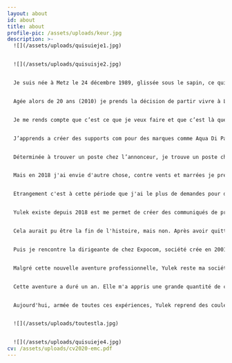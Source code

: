 ```yaml
---
layout: about
id: about
title: about
profile-pic: /assets/uploads/keur.jpg
description: >-
  ![](/assets/uploads/quisuieje1.jpg)


  ![](/assets/uploads/quisuisje2.jpg)


  Je suis née à Metz le 24 décembre 1989, glissée sous le sapin, ce qui fait de moi une femme des années 80. Depuis toujours passionnée d’art, je décide une fois mon bac Littéraire spécialité Arts Plastiques en poche (2009) de rentrer à l’école des Beaux Arts de Metz. Après une année passée là-bas, ça n’est pas le déclic, la formation est très orientée Art Vidéo et je sens que je n’aurais pas accès au monde professionnel auquel j’aspire. 


  Agée alors de 20 ans (2010) je prends la décision de partir vivre à Londres, devenir jeune fille au pair pour 6 mois et serveuse pour les 6 restants, pour revenir avec un bon niveau d’anglais et surtout m’ouvrir à une mentalité anglo-saxonne qui m’avait toujours faite rêver. Une année passe, je quitte Londres, le coeur serré et je débarque dans mon 14m2 en plein Paris pour commencer ma formation a L’institut Supérieur d’Arts Appliqués de Paris (2011). 


  Je me rends compte que c’est ce que je veux faire et que c’est là que je veux être. S’en suit alors un cursus épanouissant pendant trois ans. Mes années scolaires et mes étés sont rythmés par de nombreux stages, en mode, bijouterie et accessoires de Luxe, J’apprends, je fais les tâches ingrates, je rencontre des gens inspirants, d’autres beaucoup moins et une rencontre décide alors de me faire confiance une fois diplômée (2015) et me donne ma chance pendant un an dans une agence de Relations Presse. 


  J’apprends a créer des supports com pour des marques comme Aqua Di Parma, Uriage, Too Faced, Caudalie,etc. On m’apprend aussi à imaginer des évenements, développer des relations clients & influenceurs et à faire connaître une marque.


  Déterminée à trouver un poste chez l’annonceur, je trouve un poste chez Maison Francis Kukrdjian (2015) Cette fois je ne suis plus seule, et c’est en devenant coordinatrice de la création  de la Maison que je peux développer aussi bien du packaging, du digital, du merchandising et apporter mes compétences en animation vidéo. L'aventure dure 3 ans.


  Mais en 2018 j'ai envie d'autre chose, contre vents et marrées je prends la décision de quitter la Maison rattachée à LVHM, pour devenir l'assistante du designer foral Fabien Joly. Fleuriste reconnu dans le secteur de la mode et du luxe, ma vie professionnelle change radicalement et ça me plait. Tout naturellement je lui propose de m'occuper de sa communication jusqu'à là inexistante. Je mets sur pieds ses réseaux sociaux et, aidé d'un développeur nous réalisons son nouveau site internet. Je suis à la fois fleuriste, graphiste, livreuse, et finalement cette routine me plaît. 


  Etrangement c'est à cette période que j'ai le plus de demandes pour de la création graphique. Aux vues de cette engouement, je décide de créer ma structure et c'est en septembre 2018 que née Yulek.


  Yulek existe depuis 2018 est me permet de créer des communiqués de presse, des animations, des invitations, des logos, de faire de la photo et de la vidéo. Je suis donc officiellement indépendante, je quitte l'atelier de fleurs.


  Cela aurait pu être la fin de l'histoire, mais non. Après avoir quitté Paris pour retrouver une meilleure qualité de vie, je poursuis mon activité professionnelle en vivant à Metz. 1h15 de Paris que demander de plus. Je recherche des nouveaux clients dans la ville où désormais je vis. Je rencontre des gens, qui cherchent des créatifs en poste mais les propositions sont souvent trop "junior". C'est en sentiment partagé par les recruteurs et par moi-même.


  Puis je rencontre la dirigeante de chez Expocom, société crée en 2001, qui réalise de la signalétique, des décors et des supports de communication. Un échange, deux échanges, trois échanges, des entretiens avec un recruteur, après 6mois de doutes, de tests et d'allers-retours avec le cabinet de recrutement le verdict tombe : je suis officiellement attachée commerciale. 


  Malgré cette nouvelle aventure professionnelle, Yulek reste ma société, moins active certes mais elle me permet de rester "la créative" que j'ai toujours été. Cette expérience d'une année et cette création de poste sur-mesure s'est façonnée au fil du temps. Tout naturellement j'ai voulu mettre en avant le développement des réseaux sociaux, créer un compte instagram et linkedin, développer et mettre en avant le travail de la société sur des réseaux. J'avais envie d'être une commerciale 2.0.


  Cette aventure a duré un an. Elle m'a appris une grande quantité de chose sur le poste de commerciale, de chargée de communication dans un secteur et dans une ville ou je prenais mes marques aussi bien professionnellement que personnellement.


  Aujourd'hui, armée de toutes ces expériences, Yulek reprend des couleurs pour proposer encore et comme toujours le meilleur de lui-même.


  ![](/assets/uploads/toutestla.jpg)


  ![](/assets/uploads/quisuieje4.jpg)
cv: /assets/uploads/cv2020-emc.pdf
---
```

